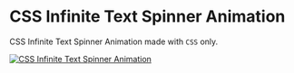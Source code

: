# CSS Infinite Text Spinner Animation

CSS Infinite Text Spinner Animation made with `CSS` only.

[![CSS Infinite Text Spinner Animation](https://developer-zahid.github.io/CSS-Infinite-Text-Spinner-Animation/assets/images/og/og-image.jpg?raw=true "CSS Infinite Text Spinner Animation")](https://developer-zahid.github.io/CSS-Infinite-Text-Spinner-Animation/)